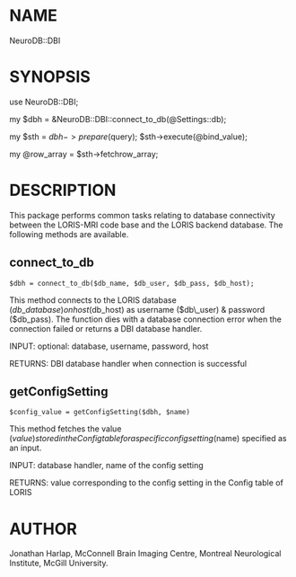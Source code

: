 # NAME

NeuroDB::DBI

# SYNOPSIS

use NeuroDB::DBI;

my $dbh = &NeuroDB::DBI::connect\_to\_db(@Settings::db);

my $sth = $dbh->prepare($query);
$sth->execute(@bind\_value);

my @row\_array  = $sth->fetchrow\_array;

# DESCRIPTION

This package performs common tasks relating to database connectivity between
the LORIS-MRI code base and the LORIS backend database. The following methods
are available.

## connect\_to\_db

`$dbh = connect_to_db($db_name, $db_user, $db_pass, $db_host);`

This method connects to the LORIS database ($db\_database) on host ($db\_host)
as username ($db\_user) & password ($db\_pass). The function dies with a
database connection error when the connection failed or returns a DBI database
handler.

INPUT: optional: database, username, password, host

RETURNS: DBI database handler when connection is successful

## getConfigSetting

`$config_value = getConfigSetting($dbh, $name)`

This method fetches the value ($value) stored in the Config table for a
specific config setting ($name) specified as an input.

INPUT: database handler, name of the config setting

RETURNS: value corresponding to the config setting in the Config table of LORIS

# AUTHOR

Jonathan Harlap, McConnell Brain Imaging Centre, Montreal Neurological
Institute, McGill University.
